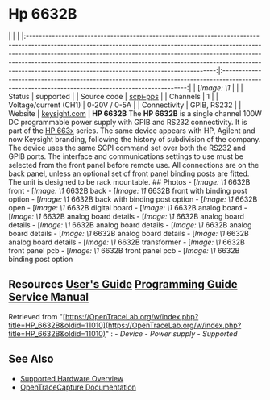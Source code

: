 # Hp 6632B
| | | |:----------------------------------------------------------------------------------------------------------------------------------------------------------------------------------------------------------------------------------------------------------------------------------------------------------------------------------------------------------------------------------:|:-------------------------------------------------------------------------------------------------------------------------------------------------:| | [*Image: \1* | | | Status | supported | | Source code | [scpi-pps](http://github.com/OpenTraceLab/?p=OpenTraceCapture.git;a=tree;f=src/hardware/scpi-pps) | | Channels | 1 | | Voltage/current (CH1) | 0-20V / 0-5A | | Connectivity | GPIB, RS232 | | Website | [keysight.com](http://www.keysight.com/en/pd-838596-pn-6632B/100-watt-system-power-supply-20v-5a) | **HP 6632B** The **HP 6632B** is a single channel 100W DC programmable power supply with GPIB and RS232 connectivity. It is part of the [HP 663x](https://OpenTraceLab.org/w/index.php?title=HP_663x&action=edit&redlink=1 "HP 663x \(page does not exist\)") series. The same device appears with HP, Agilent and now Keysight branding, following the history of subdivision of the company. The device uses the same SCPI command set over both the RS232 and GPIB ports. The interface and communications settings to use must be selected from the front panel before remote use. All connections are on the back panel, unless an optional set of front panel binding posts are fitted. The unit is designed to be rack mountable. ## Photos \-
[*Image: \1*
6632B front
\-
[*Image: \1*
6632B back
\-
[*Image: \1*
6632B front with binding post option
\-
[*Image: \1*
6632B back with binding post option
\-
[*Image: \1*
6632B open
\-
[*Image: \1*
6632B digital board
\-
[*Image: \1*
6632B analog board
\-
[*Image: \1*
6632B analog board details
\-
[*Image: \1*
6632B analog board details
\-
[*Image: \1*
6632B analog board details
\-
[*Image: \1*
6632B analog board details
\-
[*Image: \1*
6632B analog board details
\-
[*Image: \1*
6632B analog board details
\-
[*Image: \1*
6632B transformer
\-
[*Image: \1*
6632B front panel pcb
\-
[*Image: \1*
6632B front panel pcb
\-
[*Image: \1*
6632B binding post option
## Resources [User's Guide](http://cp.literature.agilent.com/litweb/pdf/5962-8196.pdf) [Programming Guide](http://cp.literature.agilent.com/litweb/pdf/5962-8198.pdf) [Service Manual](http://cp.literature.agilent.com/litweb/pdf/5962-8119.pdf)
Retrieved from "[https://OpenTraceLab.org/w/index.php?title=HP_6632B&oldid=11010](https://OpenTraceLab.org/w/index.php?title=HP_6632B&oldid=11010)"
: \- *Device* \- *Power supply* \- *Supported*
## See Also
- [Supported Hardware Overview](../supported-hardware.md)
- [OpenTraceCapture Documentation](../../opentracecapture/overview.md)
